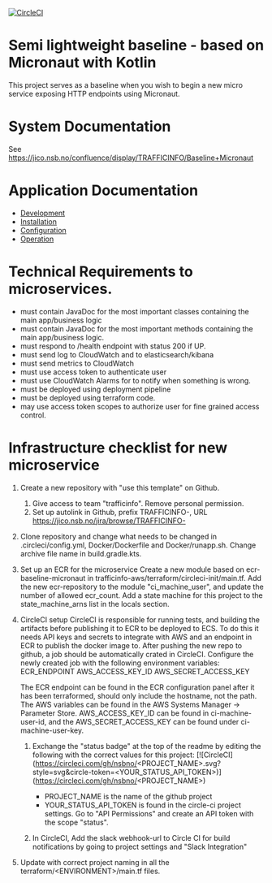 [![CircleCI](https://circleci.com/gh/nsbno/trafficinfo-baseline-micronaut.svg?style=svg&circle-token=67eb02d828d5a7e61e775f7840c387cc5be36dca)](https://circleci.com/gh/nsbno/trafficinfo-baseline-micronaut)

# Semi lightweight baseline - based on Micronaut with Kotlin
This project serves as a baseline when you wish to begin a new micro service exposing HTTP endpoints using Micronaut.

# System Documentation
See https://jico.nsb.no/confluence/display/TRAFFICINFO/Baseline+Micronaut

# Application Documentation
- [Development](/docs/development.md)
- [Installation](/docs/installation.md)
- [Configuration](/docs/configuration.md)
- [Operation](/docs/operation.md)

# Technical Requirements to microservices.
- must contain JavaDoc for the most important classes containing the main app/business logic
- must contain JavaDoc for the most important methods containing the main app/business logic.
- must respond to /health endpoint with status 200 if UP.
- must send log to CloudWatch and to elasticsearch/kibana
- must send metrics to CloudWatch
- must use access token to authenticate user
- must use CloudWatch Alarms for to notify when something is wrong.
- must be deployed using deployment pipeline
- must be deployed using terraform code.
- may use access token scopes to authorize user for fine grained access control.

# Infrastructure checklist for new microservice
1. Create a new repository with "use this template" on Github.  
    1. Give access to team "trafficinfo". Remove personal permission.
    2. Set up autolink in Github, prefix TRAFFICINFO-, URL https://jico.nsb.no/jira/browse/TRAFFICINFO-<num>
    
2. Clone repository and change what needs to be changed in .circleci/config.yml, Docker/Dockerfile and 
   Docker/runapp.sh. Change archive file name in build.gradle.kts. 

3. Set up an ECR for the microservice
Create a new module based on ecr-baseline-micronaut in trafficinfo-aws/terraform/circleci-init/main.tf.
Add the new ecr-repository to the module "ci_machine_user", and update the number of allowed ecr_count. 
Add a state machine for this project to the state_machine_arns list in the locals section.

4. CircleCI setup
CircleCI is responsible for running tests, and building the artifacts before publishing it to ECR to be deployed to ECS.
To do this it needs API keys and secrets to integrate with AWS and an endpoint in ECR to publish the docker image to. 
After pushing the new repo to github, a job should be automatically crated in CircleCI. Configure the newly 
created job with the following environment variables:
ECR_ENDPOINT
AWS_ACCESS_KEY_ID
AWS_SECRET_ACCESS_KEY
    
    The ECR endpoint can be found in the ECR configuration panel after it has been terraformed, should only include the hostname, not the path. 
    The AWS variables can be found in the AWS Systems Manager -> Parameter Store. AWS_ACCESS_KEY_ID can be found in ci-machine-user-id, and the 
    AWS_SECRET_ACCESS_KEY can be found under ci-machine-user-key.
 
    1. Exchange the "status badge" at the top of the readme by editing the following with the correct values for this project:
    \[\!\[CircleCI\](https://circleci.com/gh/nsbno/<PROJECT_NAME>.svg?style=svg&circle-token=<YOUR_STATUS_API_TOKEN>)\](https://circleci.com/gh/nsbno/<PROJECT_NAME>)
        * PROJECT_NAME is the name of the github project
        * YOUR_STATUS_API_TOKEN is found in the circle-ci project settings. Go to "API Permissions" and create an API token with the scope "status".

    2. In CircleCI, Add the slack webhook-url to Circle CI for build notifications by going to project settings and "Slack Integration"

5. Update with correct project naming in all the terraform/\<ENVIRONMENT>/main.tf files.
